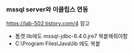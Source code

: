 ### mssql server와 이클립스 연동

https://lab-502.tistory.com/4 참고

- 톰캣 lib에도 mssql-jdbc-6.4.0.jre7 복붙해줘야함
- C:\Program Files\Java\lib 에도 복붙